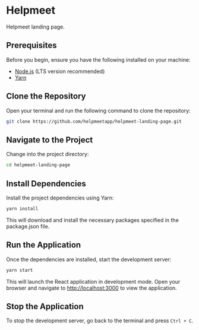 # Helpmeet

Helpmeet landing page.

## Prerequisites

Before you begin, ensure you have the following installed on your machine:

- [Node.js](https://nodejs.org/) (LTS version recommended)
- [Yarn](https://yarnpkg.com/)

## Clone the Repository

Open your terminal and run the following command to clone the repository:

```bash
git clone https://github.com/helpmeetapp/helpmeet-landing-page.git
```

## Navigate to the Project

Change into the project directory:

```bash
cd helpmeet-landing-page
```

## Install Dependencies

Install the project dependencies using Yarn:

```bash
yarn install
```

This will download and install the necessary packages specified in the package.json file.

## Run the Application

Once the dependencies are installed, start the development server:

```bash
yarn start
```

This will launch the React application in development mode. Open your browser and navigate to [http://localhost:3000](http://localhost:3000) to view the application.

## Stop the Application

To stop the development server, go back to the terminal and press `Ctrl + C`.
